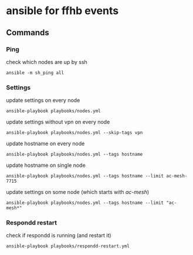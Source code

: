 # ansible for ffhb events

## Commands

### Ping
check which nodes are up by ssh
```
ansible -m sh_ping all
```

### Settings

update settings on every node
```
ansible-playbook playbooks/nodes.yml
```

update settings without vpn on every node
```
ansible-playbook playbooks/nodes.yml --skip-tags vpn
```

update hostname on every node
```
ansible-playbook playbooks/nodes.yml --tags hostname
```

update hostname on single node
```
ansible-playbook playbooks/nodes.yml --tags hostname --limit ac-mesh-7715
```

update settings on some node (which starts with _ac-mesh_)
```
ansible-playbook playbooks/nodes.yml --tags hostname --limit "ac-mesh*"
```

### Respondd restart
check if respondd is running (and restart it)
```
ansible-playbook playbooks/respondd-restart.yml
```
